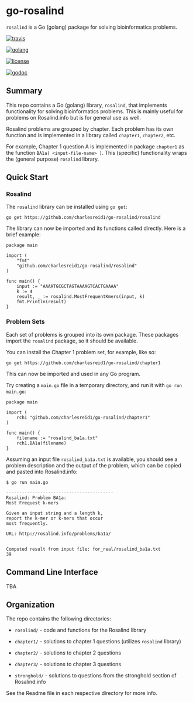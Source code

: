 # go-rosalind

`rosalind` is a Go (golang) package for solving bioinformatics problems.

[![travis](https://img.shields.io/travis/charlesreid1/go-rosalind.svg)](https://travis-ci.org/charlesreid1/go-rosalind.svg)

[![golang](https://img.shields.io/badge/language-golang-00ADD8.svg)](https://golang.org)

[![license](https://img.shields.io/github/license/charlesreid1/go-rosalind.svg)](https://github.com/charlesreid1/go-rosalind/blob/master/LICENSE)

[![godoc](https://godoc.org/github.com/charlesreid1/go-rosalind?status.svg)](http://godoc.org/github.com/charlesreid1/go-rosalind)

## Summary

This repo contains a Go (golang) library, `rosalind`, that implements
functionality for solving bioinformatics problems. This is mainly
useful for problems on Rosalind.info but is for general use as well.

Rosalind problems are grouped by chapter. Each problem has its own 
function and is implemented in a library called `chapter1`, `chapter2`,
etc.

For example, Chapter 1 question A is implemented in package
`chapter1` as the function `BA1a( <input-file-name> )`. 
This (specific) functionality wraps the (general purpose)
`rosalind` library.

## Quick Start

### Rosalind

The `rosalind` library can be installed using `go get`:

```
go get https://github.com/charlesreid1/go-rosalind/rosalind
```

The library can now be imported and its functions called directly.
Here is a brief example:

```
package main

import (
    "fmt"
    "github.com/charlesreid1/go-rosalind/rosalind"
)

func main() {
    input := "AAAATGCGCTAGTAAAAGTCACTGAAAA"
    k := 4
    result, _ := rosalind.MostFrequentKmers(input, k)
    fmt.Println(result)
}
```

### Problem Sets

Each set of problems is grouped into its own package. These
packages import the `rosalind` package, so it should be
available.

You can install the Chapter 1 problem set, for example, like so:

```
go get https://github.com/charlesreid1/go-rosalind/chapter1
```

This can now be imported and used in any Go program. 

Try creating a `main.go` file in a temporary directory,
and run it with `go run main.go`:

```
package main

import (
    rch1 "github.com/charlesreid1/go-rosalind/chapter1"
)

func main() {
    filename := "rosalind_ba1a.txt"
    rch1.BA1a(filename)
}
```

Assuming an input file `rosalind_ba1a.txt` is available,
you should see a problem description and the output of
the problem, which can be copied and pasted into
Rosalind.info:

```
$ go run main.go

-----------------------------------------
Rosalind: Problem BA1a:
Most Frequest k-mers

Given an input string and a length k,
report the k-mer or k-mers that occur
most frequently.

URL: http://rosalind.info/problems/ba1a/


Computed result from input file: for_real/rosalind_ba1a.txt
39
```

## Command Line Interface

TBA

## Organization

The repo contains the following directories:

* `rosalind/` - code and functions for the Rosalind library

* `chapter1/` - solutions to chapter 1 questions (utilizes `rosalind` library)

* `chapter2/` - solutions to chapter 2 questions

* `chapter3/` - solutions to chapter 3 questions

* `stronghold/` - solutions to questions from the stronghold section of Rosalind.info

See the Readme file in each respective directory for more info.

